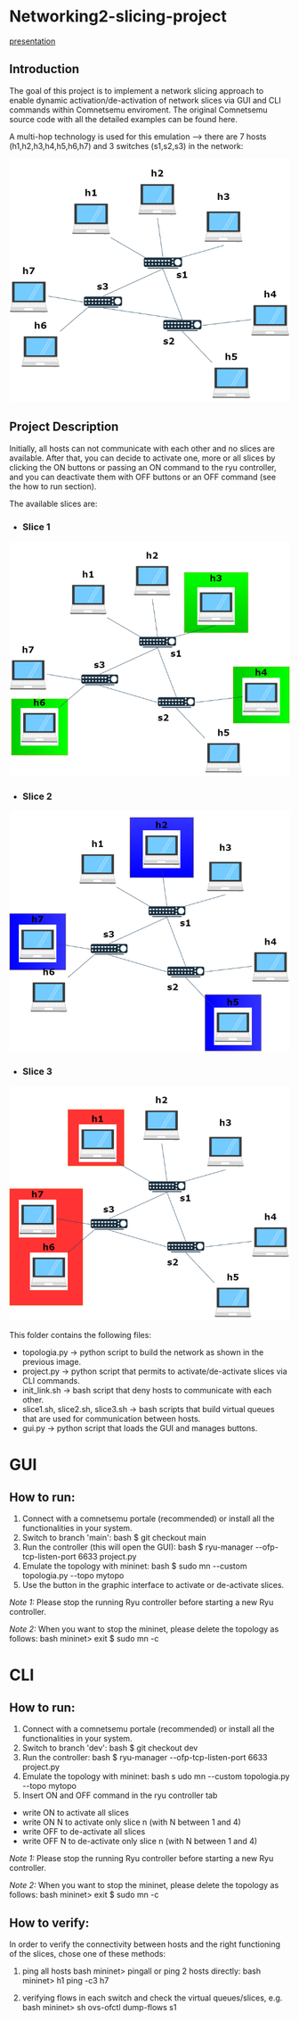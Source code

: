 # Networking2-slicing-project

[presentation](https://www.canva.com/design/DAF6V0TGHew/y-J-cTY77p6Nq6W3_mctZA/edit?utm_content=DAF6V0TGHew&utm_campaign=designshare&utm_medium=link2&utm_source=sharebutton)

## Introduction ## 
The goal of this project is to implement a network slicing approach to enable dynamic activation/de-activation of network slices via GUI and CLI commands within Comnetsemu enviroment. The original Comnetsemu source code with all the detailed examples can be found here. 
 
A multi-hop technology is used for this emulation --> there are 7 hosts (h1,h2,h3,h4,h5,h6,h7) and 3 switches (s1,s2,s3) in the network: 
 
![](images/topologia.png) 
 
## Project Description ## 
Initially, all hosts can not communicate with each other and no slices are available. 
After that, you can decide to activate one, more or all slices by clicking the ON buttons or passing an ON command to the ryu controller, and you can deactivate them with OFF buttons or an OFF command (see the how to run section). 
 
The available slices are: 
 
* ### Slice 1 ### 
![](images/slice1.png) 
* ### Slice 2 ### 
![](images/slice2.png) 
* ### Slice 3 ### 
![](images/slice3.png) 

 
This folder contains the following files: 
* topologia.py -> python script to build the network as shown in the previous image. 
* project.py -> python script that permits to activate/de-activate slices via CLI commands. 
* init_link.sh -> bash script that deny hosts to communicate with each other. 
* slice1.sh, slice2.sh, slice3.sh -> bash scripts that build virtual queues that are used for communication between hosts. 
* gui.py -> python script that loads the GUI and manages buttons. 
 
# GUI 
 
<a name="how-to-run-with-GUI"></a> 
## How to run: ## 
1. Connect with a comnetsemu portale (recommended) or install all the functionalities in your system. 
2. Switch to branch 'main': 
bash 
$ git checkout main 
3. Run the controller (this will open the GUI): 
bash 
$ ryu-manager --ofp-tcp-listen-port 6633 project.py
4. Emulate the topology with mininet: 
bash 
$ sudo mn --custom topologia.py --topo mytopo 
5. Use the button in the graphic interface to activate or de-activate slices.  
 
*Note 1:* Please stop the running Ryu controller before starting a new Ryu controller. 
 
*Note 2:* When you want to stop the mininet, please delete the topology as follows: 
bash 
mininet> exit 
$ sudo mn -c 
 
 
# CLI 
 
<a name="how-to-run-with-CLI"></a> 
## How to run: ## 
1. Connect with a comnetsemu portale (recommended) or install all the functionalities in your system. 
2. Switch to branch 'dev': 
bash 
$ git checkout dev 
3. Run the controller: 
bash 
$ ryu-manager --ofp-tcp-listen-port 6633 project.py
4. Emulate the topology with mininet: 
bash  s
udo mn --custom topologia.py --topo mytopo
6. Insert ON and OFF command in the ryu controller tab 
 * write ON to activate all slices 
 * write ON N to activate only slice n (with N between 1 and 4) 
 * write OFF to de-activate all slices 
 * write OFF N to de-activate only slice n (with N between 1 and 4) 
 
*Note 1:* Please stop the running Ryu controller before starting a new Ryu controller. 
 
*Note 2:* When you want to stop the mininet, please delete the topology as follows: 
bash 
mininet> exit 
$ sudo mn -c 
## How to verify: 
In order to verify the connectivity between hosts and the right functioning of the slices, chose one of these methods: 
1. ping all hosts 
 bash 
 mininet> pingall 
  or ping 2 hosts directly: 
 bash 
 mininet> h1 ping -c3 h7 
   
2. verifying flows in each switch and check the virtual queues/slices, e.g. 
 bash 
 mininet> sh ovs-ofctl dump-flows s1
